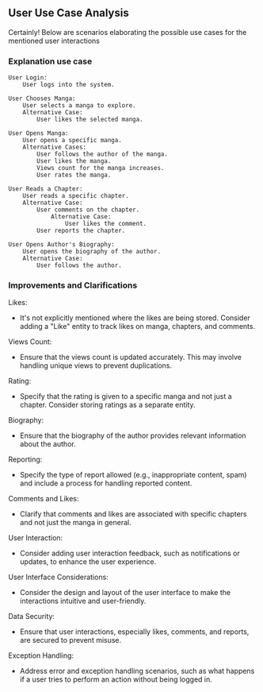 ## User Use Case Analysis

Certainly! Below are scenarios elaborating the possible use cases for the mentioned user interactions

### Explanation use case

```
User Login:
    User logs into the system.

User Chooses Manga:
    User selects a manga to explore.
    Alternative Case:
        User likes the selected manga.

User Opens Manga:
    User opens a specific manga.
    Alternative Cases:
        User follows the author of the manga.
        User likes the manga.
        Views count for the manga increases.
        User rates the manga.

User Reads a Chapter:
    User reads a specific chapter.
    Alternative Case:
        User comments on the chapter.
            Alternative Case:
                User likes the comment.
        User reports the chapter.

User Opens Author's Biography:
    User opens the biography of the author.
    Alternative Case:
        User follows the author.
```

### Improvements and Clarifications

Likes:

-   It's not explicitly mentioned where the likes are being stored. Consider adding a "Like" entity to track likes on manga, chapters, and comments.

Views Count:

-   Ensure that the views count is updated accurately. This may involve handling unique views to prevent duplications.

Rating:

-   Specify that the rating is given to a specific manga and not just a chapter. Consider storing ratings as a separate entity.

Biography:

-   Ensure that the biography of the author provides relevant information about the author.

Reporting:

-   Specify the type of report allowed (e.g., inappropriate content, spam) and include a process for handling reported content.

Comments and Likes:

-   Clarify that comments and likes are associated with specific chapters and not just the manga in general.

User Interaction:

-   Consider adding user interaction feedback, such as notifications or updates, to enhance the user experience.

User Interface Considerations:

-   Consider the design and layout of the user interface to make the interactions intuitive and user-friendly.

Data Security:

-   Ensure that user interactions, especially likes, comments, and reports, are secured to prevent misuse.

Exception Handling:

-   Address error and exception handling scenarios, such as what happens if a user tries to perform an action without being logged in.
